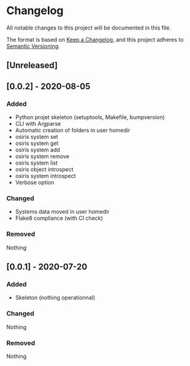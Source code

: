 # Changelog

All notable changes to this project will be documented in this file.

The format is based on [Keep a Changelog](https://keepachangelog.com/en/1.0.0/),
and this project adheres to [Semantic Versioning](https://semver.org/spec/v2.0.0.html).


## [Unreleased]

## [0.0.2] - 2020-08-05

### Added
 * Python projet skeleton (setuptools, Makefile, bumpversion)
 * CLI with Argparse
 * Automatic creation of folders in user homedir
 * osiris system set
 * osiris system get
 * osiris system add
 * osiris system remove
 * osiris system list
 * osiris object introspect
 * osiris system introspect
 * Verbose option

### Changed
 * Systems data moved in user homedir
 * Flake8 compliance (with CI check)

### Removed
Nothing

## [0.0.1] - 2020-07-20

### Added
 * Skeleton (nothing operationnal)

### Changed
Nothing

### Removed
Nothing
